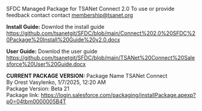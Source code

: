 SFDC Managed Package for TSANet Connect 2.0
To use or provide feedback contact contact membership@tsanet.org

<b>Install Guide:</b>  Downlod the install guide https://github.com/tsanetgit/SFDC/blob/main/Connect%202.0%20SFDC%20Package%20Install%20Guide%20v2.0.docx

<b>User Guide:</b>  Downlod the user guide   https://github.com/tsanetgit/SFDC/blob/main/TSANet%20Connect%20Salesforce%20User%20Guide.docx

<b>CURRENT PACKAGE VERSION:</b>
Package Name	TSANet Connect	<br>
By	Orest Vasylenko,   1/7/2025, 12:20 AM<br>
Package Version: Beta 21<br>
Package link: https://login.salesforce.com/packaging/installPackage.apexp?p0=04tbm0000005B4T
